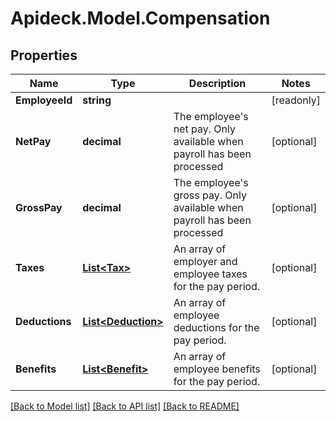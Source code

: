 # Apideck.Model.Compensation

## Properties

Name | Type | Description | Notes
------------ | ------------- | ------------- | -------------
**EmployeeId** | **string** |  | [readonly] 
**NetPay** | **decimal** | The employee&#39;s net pay. Only available when payroll has been processed | [optional] 
**GrossPay** | **decimal** | The employee&#39;s gross pay. Only available when payroll has been processed | [optional] 
**Taxes** | [**List&lt;Tax&gt;**](Tax.md) | An array of employer and employee taxes for the pay period. | [optional] 
**Deductions** | [**List&lt;Deduction&gt;**](Deduction.md) | An array of employee deductions for the pay period. | [optional] 
**Benefits** | [**List&lt;Benefit&gt;**](Benefit.md) | An array of employee benefits for the pay period. | [optional] 

[[Back to Model list]](../README.md#documentation-for-models) [[Back to API list]](../README.md#documentation-for-api-endpoints) [[Back to README]](../README.md)

